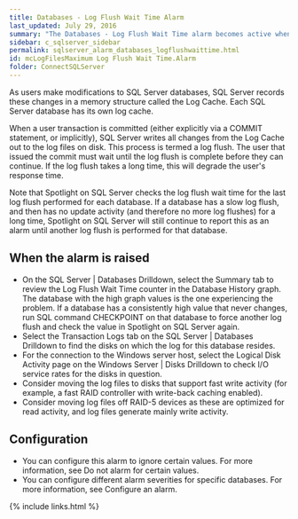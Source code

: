 ```yaml
---
title: ﻿Databases - Log Flush Wait Time Alarm
last_updated: July 29, 2016
summary: "The Databases - Log Flush Wait Time alarm becomes active when the duration of the last log flush for a database exceeds a threshold."
sidebar: c_sqlserver_sidebar
permalink: sqlserver_alarm_databases_logflushwaittime.html
id: mcLogFilesMaximum Log Flush Wait Time.Alarm
folder: ConnectSQLServer
---
```



As users make modifications to SQL Server databases, SQL Server records these changes in a memory structure called the Log Cache. Each SQL Server database has its own log cache.

When a user transaction is committed (either explicitly via a COMMIT statement, or implicitly), SQL Server writes all changes from the Log Cache out to the log files on disk. This process is termed a log flush. The user that issued the commit must wait until the log flush is complete before they can continue. If the log flush takes a long time, this will degrade the user's response time.

Note that Spotlight on SQL Server checks the log flush wait time for the last log flush performed for each database. If a database has a slow log flush, and then has no update activity (and therefore no more log flushes) for a long time, Spotlight on SQL Server will still continue to report this as an alarm until another log flush is performed for that database.

## When the alarm is raised

* On the SQL Server \| Databases Drilldown, select the Summary tab to review the Log Flush Wait Time counter in the Database History graph. The database with the high graph values is the one experiencing the problem. If a database has a consistently high value that never changes, run SQL command CHECKPOINT on that database to force another log flush and check the value in Spotlight on SQL Server again.
* Select the Transaction Logs tab on the SQL Server \| Databases Drilldown to find the disks on which the log for this database resides.
* For the connection to the Windows server host, select the Logical Disk Activity page on the Windows Server \| Disks Drilldown to check I/O service rates for the disks in question.
* Consider moving the log files to disks that support fast write activity (for example, a fast RAID controller with write-back caching enabled).
* Consider moving log files off RAID-5 devices as these are optimized for read activity, and log files generate mainly write activity.

## Configuration

* You can configure this alarm to ignore certain values. For more information, see Do not alarm for certain values.
* You can configure different alarm severities for specific databases. For more information, see Configure an alarm.

{% include links.html %}
